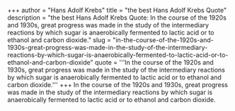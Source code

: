 +++
author = "Hans Adolf Krebs"
title = "the best Hans Adolf Krebs Quote"
description = "the best Hans Adolf Krebs Quote: In the course of the 1920s and 1930s, great progress was made in the study of the intermediary reactions by which sugar is anaerobically fermented to lactic acid or to ethanol and carbon dioxide."
slug = "in-the-course-of-the-1920s-and-1930s-great-progress-was-made-in-the-study-of-the-intermediary-reactions-by-which-sugar-is-anaerobically-fermented-to-lactic-acid-or-to-ethanol-and-carbon-dioxide"
quote = '''In the course of the 1920s and 1930s, great progress was made in the study of the intermediary reactions by which sugar is anaerobically fermented to lactic acid or to ethanol and carbon dioxide.'''
+++
In the course of the 1920s and 1930s, great progress was made in the study of the intermediary reactions by which sugar is anaerobically fermented to lactic acid or to ethanol and carbon dioxide.

